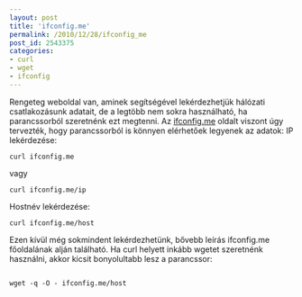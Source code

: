 ```yaml
---
layout: post
title: 'ifconfig.me'
permalink: /2010/12/28/ifconfig_me
post_id: 2543375
categories: 
- curl
- wget
- ifconfig
---
```


Rengeteg weboldal van, aminek segítségével lekérdezhetjük hálózati csatlakozásunk adatait, de a legtöbb nem sokra használható, ha parancssorból szeretnénk ezt megtenni. Az 
[ifconfig.me](http://ifconfig.me/) oldalt viszont úgy tervezték, hogy parancssorból is könnyen elérhetőek legyenek az adatok: 
IP lekérdezése: 
```
curl ifconfig.me
``` 
vagy 
```
curl ifconfig.me/ip
``` 
Hostnév lekérdezése: 
```
curl ifconfig.me/host
``` 
Ezen kívül még sokmindent lekérdezhetünk, bővebb leírás ifconfig.me főoldalának alján található. 
Ha curl helyett inkább wgetet szeretnénk használni, akkor kicsit bonyolultabb lesz a parancssor:
```

``` 
```
wget -q -O - ifconfig.me/host
```